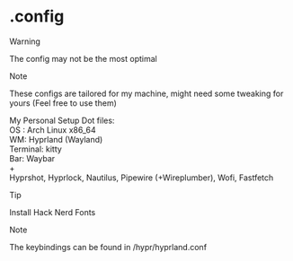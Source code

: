 # .config

>[!WARNING]
> The config may not be the most optimal

> [!NOTE]
> These configs are tailored for my machine, might need some tweaking for yours (Feel free to use them)

My Personal Setup Dot files: <br />
OS : Arch Linux x86_64 <br />
WM: Hyprland (Wayland) <br />
Terminal: kitty <br />
Bar: Waybar <br />
\+ <br />
Hyprshot, Hyprlock, Nautilus, Pipewire (+Wireplumber), Wofi, Fastfetch </br> 


>[!Tip]
> Install Hack Nerd Fonts

> [!Note]
> The keybindings can be found in /hypr/hyprland.conf
